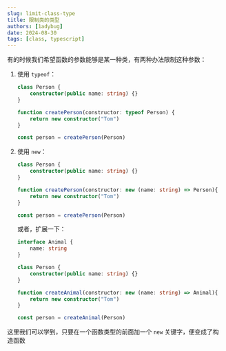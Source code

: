 ```yaml
---
slug: limit-class-type
title: 限制类的类型
authors: [1adybug]
date: 2024-08-30
tags: [class, typescript]
---
```


有的时候我们希望函数的参数能够是某一种类，有两种办法限制这种参数：

1. 使用 `typeof`：

    ```TypeScript
    class Person {
        constructor(public name: string) {}
    }

    function createPerson(constructor: typeof Person) {
        return new constructor("Tom")
    }

    const person = createPerson(Person)
    ```

2. 使用 `new`：

    ```TypeScript
    class Person {
        constructor(public name: string) {}
    }

    function createPerson(constructor: new (name: string) => Person){
        return new constructor("Tom")
    }

    const person = createPerson(Person)
    ```

    或者，扩展一下：

    ```TypeScript
    interface Animal {
        name: string
    }

    class Person {
        constructor(public name: string) {}
    }

    function createAnimal(constructor: new (name: string) => Animal){
        return new constructor("Tom")
    }

    const person = createAnimal(Person)
    ```

这里我们可以学到，只要在一个函数类型的前面加一个 `new` 关键字，便变成了构造函数
